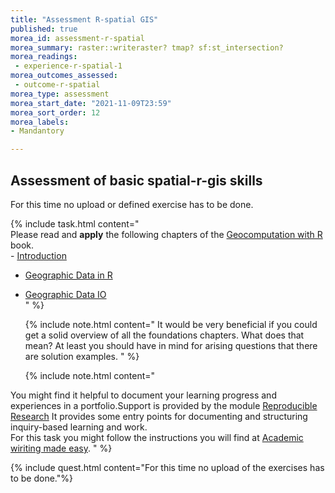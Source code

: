 ```yaml
---
title: "Assessment R-spatial GIS"
published: true
morea_id: assessment-r-spatial
morea_summary: raster::writeraster? tmap? sf:st_intersection?
morea_readings:
 - experience-r-spatial-1
morea_outcomes_assessed:
 - outcome-r-spatial
morea_type: assessment
morea_start_date: "2021-11-09T23:59"
morea_sort_order: 12
morea_labels:
- Mandantory

---
```



## Assessment of basic spatial-r-gis skills




For this time no upload or defined exercise has to be done.



{% include task.html content="<br>Please read and **apply** the following chapters of the [Geocomputation with R](https://geocompr.robinlovelace.net/index.html) book. <br> - [Introduction](https://geocompr.robinlovelace.net/intro.html)<br>
- [Geographic Data in R](https://geocompr.robinlovelace.net/spatial-class.html)<br>
- [Geographic Data IO](https://geocompr.robinlovelace.net/read-write.html#read-write)<br>
" %}
 
  {% include note.html content="
  It would be very beneficial if you could get a solid overview of all the foundations chapters. What does that mean? At least you should have in mind for arising questions that there are solution examples. " %}
  
  {% include note.html content="
  
You might find it helpful to document your learning progress and experiences in a portfolio.Support is provided by the module [Reproducible Research](https://gisma-courses.github.io/LV-19-050-007/modules/gis-reproducible-research/) It provides some entry points for documenting and structuring inquiry-based learning and work. <br>
  For this task you might follow the instructions you will find at [Academic wiriting made easy](https://gisma-courses.github.io/gi-modules/post/2021-11-16-making-of-academic-websites/). " %}

{% include quest.html content="For this time no upload of the exercises has to be done."%}